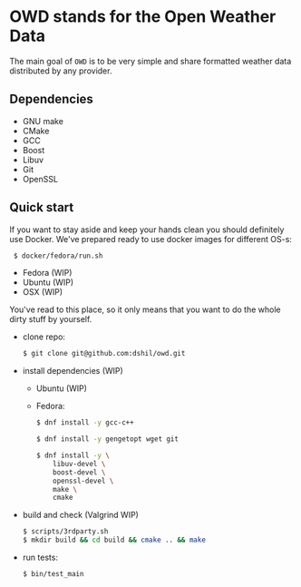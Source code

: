 # OWD stands for the Open Weather Data

The main goal of `OWD` is to be very simple and share formatted weather data
distributed by any provider.

## Dependencies

 * GNU make
 * CMake
 * GCC
 * Boost
 * Libuv
 * Git
 * OpenSSL

## Quick start

If you want to stay aside and keep your hands clean you should definitely use
Docker. We've prepared ready to use docker images for different OS-s:

   ```sh
    $ docker/fedora/run.sh
   ```

* Fedora (WIP)
* Ubuntu (WIP)
* OSX (WIP)

You've read to this place, so it only means that you want to do the whole dirty
stuff by yourself.

* clone repo:

    ```sh
    $ git clone git@github.com:dshil/owd.git
    ```

* install dependencies (WIP)

    * Ubuntu (WIP)
    * Fedora:

        ```sh
        $ dnf install -y gcc-c++

        $ dnf install -y gengetopt wget git

        $ dnf install -y \
            libuv-devel \
            boost-devel \
            openssl-devel \
            make \
            cmake
        ```

* build and check (Valgrind WIP)

    ```sh
    $ scripts/3rdparty.sh
    $ mkdir build && cd build && cmake .. && make
    ```

* run tests:

    ```sh
    $ bin/test_main
    ```
